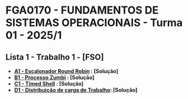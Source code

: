 # FGA0170 - FUNDAMENTOS DE SISTEMAS OPERACIONAIS - Turma 01 - 2025/1
## Lista 1 - Trabalho 1 - [FSO]

- **[A1 - Escalonador Round Robin](https://moj.naquadah.com.br/contests/sundfeld_fso_2025_01_lab01/fso-escalonador-round-robin.pdf) : [Solução]**
- **[B1 - Processo Zumbi](https://moj.naquadah.com.br/contests/sundfeld_fso_2025_01_lab01/processo-zumbi.pdf) : [Solução]**
- **[C1 - Timed Shell](https://moj.naquadah.com.br/contests/sundfeld_fso_2025_01_lab01/fso-timedshell.pdf) : [Solução]**
- **[D1 - Distribuição de carga de Trabalho](https://moj.naquadah.com.br/contests/sundfeld_fso_2025_01_lab01/fso-pthreads-mutex.pdf): [Solução]**

